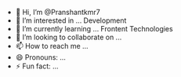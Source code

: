 - 👋 Hi, I’m @Pranshantkmr7
- 👀 I’m interested in ... Development
- 🌱 I’m currently learning ... Frontent Technologies
- 💞️ I’m looking to collaborate on ...
- 📫 How to reach me ...
- 😄 Pronouns: ...
- ⚡ Fun fact: ...

<!---
Pranshantkmr7/Pranshantkmr7 is a ✨ special ✨ repository because its `README.md` (this file) appears on your GitHub profile.
You can click the Preview link to take a look at your changes.
--->
